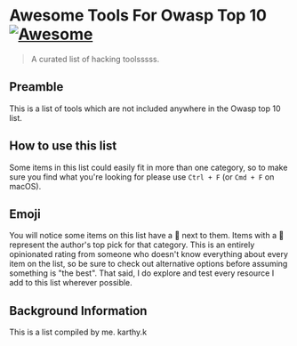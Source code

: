 # Awesome Tools For Owasp Top 10 [![Awesome](https://awesome.re/badge.svg)](https://awesome.re)

> A curated list of hacking toolsssss.

## Preamble
This is a list of tools which are not included anywhere in the Owasp top 10 list. 

## How to use this list
Some items in this list could easily fit in more than one category, so to make sure you find what you're looking for please use `Ctrl + F` (or `Cmd + F` on macOS).

## Emoji
You will notice some items on this list have a :star2: next to them. Items with a :star2: represent the author's top pick for that category. This is an entirely opinionated rating from someone who doesn't know everything about every item on the list, so be sure to check out alternative options before assuming something is "the best". That said, I do explore and test every resource I add to this list wherever possible.

## Background Information
This is a list compiled by me. karthy.k


